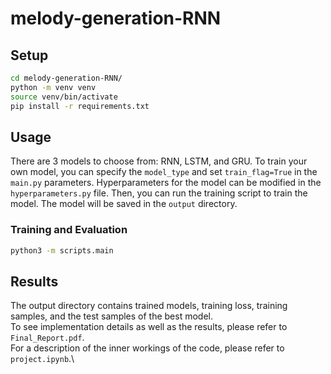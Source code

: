# melody-generation-RNN

## Setup
```bash
cd melody-generation-RNN/
python -m venv venv
source venv/bin/activate
pip install -r requirements.txt
```

## Usage
There are 3 models to choose from: RNN, LSTM, and GRU. To train your own model, you can specify the `model_type` and 
set `train_flag=True` in the `main.py` parameters. Hyperparameters for the model can be modified in the `hyperparameters.py` file.
Then, you can run the training script to train the model. The model will be saved in the `output` directory.
### Training and Evaluation
```bash
python3 -m scripts.main
```

## Results
The output directory contains trained models, training loss, training samples, and the test samples of the best model.\
To see implementation details as well as the results, please refer to `Final_Report.pdf`.\
For a description of the inner workings of the code, please refer to `project.ipynb`.\
